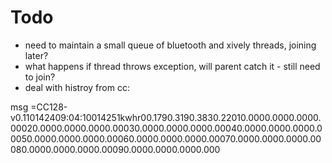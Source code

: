 # Todo

* need to maintain a small queue of bluetooth and xively threads, joining later?
* what happens if thread throws exception, will parent catch it - still need to
 join?
* deal with histroy from cc:

msg =<msg><src>CC128-v0.11</src><dsb>01424</dsb><time>09:04:10</time><hist><dsw>01425</dsw><type>1</type><units>kwhr</units><data><sensor>0</sensor><h594>0.179</h594><h592>0.319</h592><h590>0.383</h590><h588>0.220</h588></data><data><sensor>1</sensor><h594>0.000</h594><h592>0.000</h592><h590>0.000</h590><h588>0.000</h588></data><data><sensor>2</sensor><h594>0.000</h594><h592>0.000</h592><h590>0.000</h590><h588>0.000</h588></data><data><sensor>3</sensor><h594>0.000</h594><h592>0.000</h592><h590>0.000</h590><h588>0.000</h588></data><data><sensor>4</sensor><h594>0.000</h594><h592>0.000</h592><h590>0.000</h590><h588>0.000</h588></data><data><sensor>5</sensor><h594>0.000</h594><h592>0.000</h592><h590>0.000</h590><h588>0.000</h588></data><data><sensor>6</sensor><h594>0.000</h594><h592>0.000</h592><h590>0.000</h590><h588>0.000</h588></data><data><sensor>7</sensor><h594>0.000</h594><h592>0.000</h592><h590>0.000</h590><h588>0.000</h588></data><data><sensor>8</sensor><h594>0.000</h594><h592>0.000</h592><h590>0.000</h590><h588>0.000</h588></data><data><sensor>9</sensor><h594>0.000</h594><h592>0.000</h592><h590>0.000</h590><h588>0.000</h588></data></hist></msg> 


